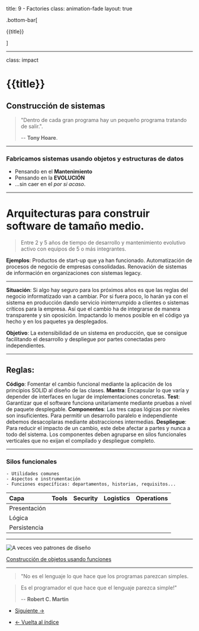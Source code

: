 title: 9 - Factories
class: animation-fade
layout: true

.bottom-bar[

{{title}}

]

---

class: impact

# {{title}}

## Construcción de sistemas


> "Dentro de cada gran programa hay un pequeño programa tratando de salir.".
>
> -- **Tony Hoare**.

---

### Fabricamos sistemas usando objetos y estructuras de datos

- Pensando en el **Mantenimiento**
- Pensando en la **EVOLUCIÓN**
- ...sin caer en el _por si acaso_.

---



# Arquitecturas para construir software de tamaño medio.

> Entre 2 y 5 años de tiempo de desarrollo y mantenimiento evolutivo activo con equipos de 5 o más integrantes.

**Ejemplos**: Productos de start-up que ya han funcionado. Automatización de procesos de negocio de empresas consolidadas. Renovación de sistemas de información en organizaciones con sistemas legacy.

---

**Situación**: Si algo hay seguro para los próximos años es que las reglas del negocio informatizado van a cambiar. Por si fuera poco, lo harán ya con el sistema en producción dando servicio ininterrumpido a clientes o sistemas críticos para la empresa. Así que el cambio ha de integrarse de manera transparente y sin oposición. Impactando lo menos posible en el código ya hecho y en los paquetes ya desplegados.

**Objetivo**: La extensibilidad de un sistema en producción, que se consigue facilitando el desarrollo y despliegue por partes conectadas pero independientes.

---

## Reglas:

**Código**: Fomentar el cambio funcional mediante la aplicación de los principios SOLID al diseño de las clases.
**Mantra**: Encapsular lo que varía y depender de interfaces en lugar de implementaciones concretas.
**Test**: Garantizar que el software funciona unitariamente mediante pruebas a nivel de paquete desplegable.
**Componentes**: Las tres capas lógicas por niveles son insuficientes. Para permitir un desarrollo paralelo e independiente debemos desacoplaras mediante abstracciones intermedias.
**Despliegue**: Para reducir el impacto de un cambio, este debe afectar a partes y nunca a todo del sistema. Los componentes deben agruparse en silos funcionales verticales que no exijan el compilado y despliegue completo.

---

### Silos funcionales

    - Utilidades comunes
    - Aspectos e instrumentación
    - Funciones específicas: departamentos, historias, requisitos...


| Capa        | Tools       | Security   | Logistics  | Operations |
| :---        |    :----:   |   :----:   |   :----:   |  :----:    |
| Presentación|             |            |            |            |
| Lógica      |             |            |            |            |
| Persistencia|             |            |            |            |

---

![A veces veo patrones de diseño](./assets/isee.jpg)

[Construcción de objetos usando funciones](https://medium.freecodecamp.org/how-to-build-reliable-objects-with-factory-functions-in-javascript-9ec1c089ea6f)

---

> "No es el lenguaje lo que hace que los programas parezcan simples.

> Es el programador el que hace que el lenguaje parezca simple!"
>
> -- **Robert C. Martin**

- [Siguiente ->](./a-extra.html)

- [<- Vuelta al índice ](./)
